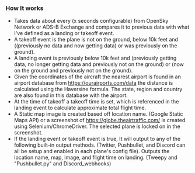 ### How It works
-   Takes data about every (x seconds configurable) from OpenSky Network or ADS-B Exchange and compares it to previous data with what I've defined as a landing or takeoff event.
-   A takeoff event is the plane is not on the ground, below 10k feet and ((previously no data and now getting data) or was previously on the ground).
-   A landing event is previously below 10k feet and (previously getting data, no longer getting data and previously not on the ground) or (now on the ground and previously not on the ground).
-   Given the coordinates of the aircraft the nearest airport is found in an airport database from <https://ourairports.com/data> the distance is calculated using the Haversine formula. The state, region and country are also found in this database with the airport.
-   At the time of takeoff a takeoff time is set, which is referenced in the landing event to calculate approximate total flight time.
-   A Static map image is created based off location name. (Google Static Maps API) or a screenshot of <https://globe.theairtraffic.com/> is created using Selenium/ChromeDriver. The selected plane is locked on in the screenshot.
-   If the landing event or takeoff event is true, It will output to any of the following built-in output methods. (Twitter, Pushbullet, and Discord can all be setup and enabled in each plane's config file). Outputs the location name, map, image, and flight time on landing. (Tweepy and "Pushbullet.py" and Discord_webhooks)
